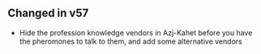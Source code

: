 ## Changed in v57

* Hide the profession knowledge vendors in Azj-Kahet before you have the pheromones to talk to them, and add some alternative vendors

